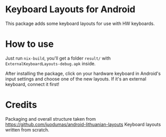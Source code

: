 Keyboard Layouts for Android
============================

This package adds some keyboard layouts for use with HW keyboards.



How to use
==========

Just run `nix-build`, you'll get a folder `result/` with `ExternalKeyboardLayouts-debug.apk` inside.

After installing the package, click on your hardware keyboard in Android's input settings and choose one of the new layouts. If it's an external keyboard, connect it first!


Credits
=======

Packaging and overall structure taken from https://github.com/juodumas/android-lithuanian-layouts
Keyboard layouts written from scratch.
